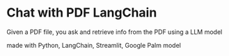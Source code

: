 # Chat with PDF LangChain

Given a PDF file,
you ask and retrieve info from the PDF using a LLM model


made with Python, LangChain, Streamlit, Google Palm model
